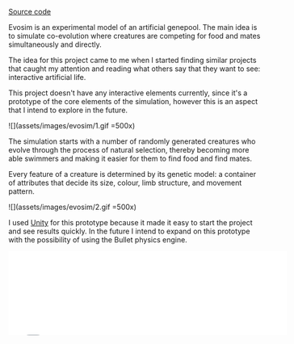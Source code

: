 [Source code](https://github.com/clomax/evosim)

Evosim is an experimental model of an artificial genepool. The main idea is to
simulate co-evolution where creatures are competing for food and mates
simultaneously and directly.

The idea for this project came to me when I started finding similar
projects that caught my attention and reading what others say that they want to
see: interactive artificial life.

This project doesn't have any interactive elements currently, since it's a
prototype of the core elements of the simulation, however this is an aspect
that I intend to explore in the future.

![](assets/images/evosim/1.gif =500x)

The simulation starts with a number of randomly generated creatures who evolve
through the process of natural selection, thereby becoming more able swimmers
and making it easier for them to find food and find mates.

Every feature of a creature is determined by its genetic model: a container of
attributes that decide its size, colour, limb structure, and movement pattern.

![](assets/images/evosim/2.gif =500x)

I used [Unity]() for this prototype because it made it easy to start the
project and see results quickly. In the future I intend to expand on this
prototype with the possibility of using the Bullet physics engine.

<iframe style="margin-left: auto; margin-right: auto; display: block" src="//itch.io/embed/17096?linkback=true" width="552" height="167" frameborder="0"></iframe>
